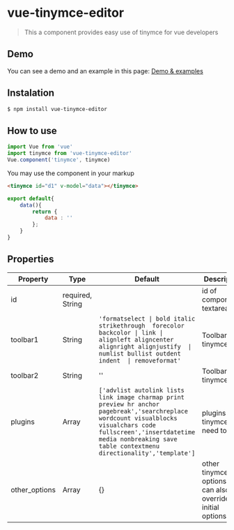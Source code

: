 # vue-tinymce-editor

> This a component provides easy use of tinymce for vue developers

## Demo
You can see a demo and an example in this page:
[Demo & examples](https://dyonir.github.io/vue-tinymce-editor/)

## Instalation
```bash
$ npm install vue-tinymce-editor
```

## How to use
```js
import Vue from 'vue'
import tinymce from 'vue-tinymce-editor'
Vue.component('tinymce', tinymce)
```


You may use the component in your markup
```html
<tinymce id="d1" v-model="data"></tinymce>
```

```js
export default{
    data(){
        return {
            data : ''
        };
    }
}
```


## Properties
| Property | Type | Default | Description |
|----------|------|---------|-------------|
| id | required, String | | id of component's textarea |
| toolbar1 | String | `'formatselect \| bold italic  strikethrough  forecolor backcolor \| link \| alignleft aligncenter alignright alignjustify  \| numlist bullist outdent indent  \| removeformat'` | Toolbar 1 of tinymce |
| toolbar2 | String | '' | Toolbar 2 of tinymce |
| plugins | Array | `['advlist autolink lists link image charmap print preview hr anchor pagebreak','searchreplace wordcount visualblocks visualchars code fullscreen','insertdatetime media nonbreaking save table contextmenu directionality','template']` | plugins of tinymce you need to load |
| other_options | Array | {} | other tinymce options. you can also override our initial options |
